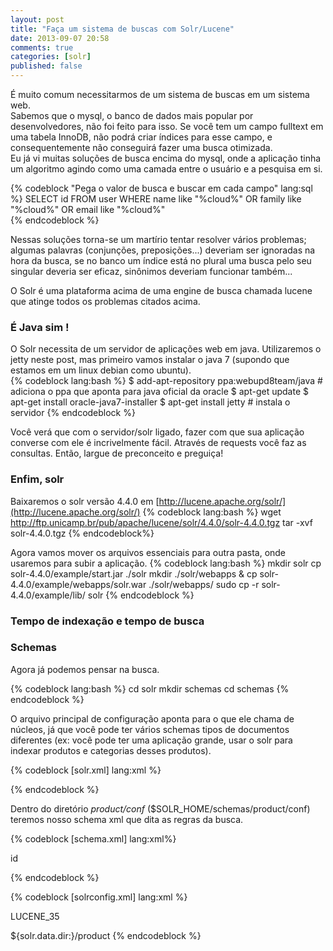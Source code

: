```yaml
---
layout: post
title: "Faça um sistema de buscas com Solr/Lucene"
date: 2013-09-07 20:58
comments: true
categories: [solr]
published: false
---
```


É muito comum necessitarmos de um sistema de buscas em um sistema web.  
Sabemos que o mysql, o banco de dados mais popular por desenvolvedores, não foi feito para isso. Se você tem um campo fulltext em uma tabela InnoDB, não podrá criar índices para esse campo, e consequentemente não conseguirá fazer uma busca otimizada.  
Eu já vi muitas soluções de busca encima do mysql, onde a aplicação tinha um algoritmo agindo como uma camada entre o usuário e a pesquisa em si. 

{% codeblock "Pega o valor de busca e buscar em cada campo" lang:sql %}
SELECT id FROM user WHERE name like "%cloud%" OR family like "%cloud%" OR email like "%cloud%"  
{% endcodeblock %}

Nessas soluções torna-se um martírio tentar resolver vários problemas; algumas palavras (conjunções, preposições...) deveriam ser ignoradas na hora da busca, se no banco um índice está no plural uma busca pelo seu singular deveria ser eficaz, sinônimos deveriam funcionar também...

O Solr é uma plataforma acima de uma engine de busca chamada lucene que atinge todos os problemas citados acima. 

### É Java sim !

O Solr necessita de um servidor de aplicações web em java. Utilizaremos o jetty neste post, mas primeiro vamos instalar o java 7 (supondo que estamos em um linux debian como ubuntu).  
{% codeblock  lang:bash %}
$ add-apt-repository ppa:webupd8team/java # adiciona o ppa que aponta para java oficial da oracle 
$ apt-get update
$ apt-get install oracle-java7-installer 
$ apt-get install jetty # instala o servidor 
{% endcodeblock %}

Você verá que com o servidor/solr ligado, fazer com que sua aplicação converse com ele é incrivelmente fácil. Através de requests você faz as consultas. Então, largue de preconceito e preguiça! 

### Enfim, solr 

Baixaremos o solr versão 4.4.0 em [http://lucene.apache.org/solr/](http://lucene.apache.org/solr/) 
{% codeblock  lang:bash %}
wget http://ftp.unicamp.br/pub/apache/lucene/solr/4.4.0/solr-4.4.0.tgz
tar -xvf solr-4.4.0.tgz
{% endcodeblock%}

Agora vamos mover os arquivos essenciais para outra pasta, onde usaremos para subir a aplicação. 
{% codeblock  lang:bash %}
mkdir solr 
cp solr-4.4.0/example/start.jar ./solr
mkdir ./solr/webapps & cp solr-4.4.0/example/webapps/solr.war ./solr/webapps/
sudo cp -r solr-4.4.0/example/lib/ solr
{% endcodeblock %}

### Tempo de indexação e tempo de busca

### Schemas

Agora já podemos pensar na busca. 

{% codeblock lang:bash %}
cd solr 
mkdir schemas
cd schemas 
{% endcodeblock %}

O arquivo principal de configuração aponta para o que ele chama de núcleos, já que você pode ter vários schemas tipos de documentos diferentes (ex: você pode ter uma aplicação grande, usar o solr para indexar produtos e categorias desses produtos). 

{% codeblock [solr.xml] lang:xml %}
<?xml version="1.0" encoding="UTF-8" ?>
<solr>
  <cores adminPath="/admin/cores">
    <core name="product" instanceDir="product" />
  </cores>
</solr>
{% endcodeblock %}

Dentro do diretório *product/conf* ($SOLR_HOME/schemas/product/conf) teremos nosso schema xml que dita as regras da busca. 

{% codeblock [schema.xml] lang:xml%}
<?xml version="1.0" encoding="UTF-8"?>

<schema name="Product" version="1.1">
  <!-- Definindo tipos que serão usados nos campos  -->
  <types>
    <fieldtype name="sortableInt"  class="solr.SortableIntField" />
    <fieldType name="double" class="solr.TrieDoubleField"  /> 
    <fieldType name="string" class="solr.TextField" />
    <fieldType name="text_general" class="solr.TextField" >
      <analyzer type="index">
         <tokenizer class="solr.StandardTokenizerFactory"/>
         <filter class="solr.EdgeNGramFilterFactory" minGramSize="2" maxGramSize="15" side="front"/>
         <filter class="solr.LowerCaseFilterFactory"/>
         <filter class="solr.BrazilianStemFilterFactory"/>
      </analyzer>
      <analyzer type="query">
        <tokenizer class="solr.StandardTokenizerFactory"/>
        <filter class="solr.LowerCaseFilterFactory"/>
        <filter class="solr.SynonymFilterFactory" synonyms="zocsynonyms.txt"/>
        <filter class="solr.BrazilianStemFilterFactory"/>
      </analyzer>
    </fieldType>
  </types>

  <!-- 
    Valores importantes para sua busca devem estar nos documentos do solr,
    podendo ser índices de busca ou não.
   -->
  <fields>
    <!-- Basic fields -->
    <field name="id" type="sortableInt" indexed="true"  stored="true" required="true" />
    <field name="name" type="text_general" indexed="true"  stored="true" required="true"/>
    <field name="slug" type="string" stored="true" />
    <field name="price" type="double" stored="true"/>    
    <field name="category" type="string" stored="true"/>
  </fields>

  <uniqueKey>id</uniqueKey>
  <solrQueryParser defaultOperator="AND"/><!-- long tails search more specific thing  -->

</schema>
{% endcodeblock %} 

{% codeblock [solrconfig.xml] lang:xml %}
<?xml version="1.0" encoding="UTF-8" ?>
<config>
  <luceneMatchVersion>LUCENE_35</luceneMatchVersion>
  <directoryFactory name="DirectoryFactory" class="${solr.directoryFactory:solr.StandardDirectoryFactory}"/>

  <updateHandler class="solr.DirectUpdateHandler2" />
  
  <requestHandler name="/select/" class="solr.SearchHandler" />
  <requestHandler name="/update" class="solr.XmlUpdateRequestHandler" />
  <requestHandler name="/admin" class="org.apache.solr.handler.admin.AdminHandlers" />

  <dataDir>${solr.data.dir:}/product</dataDir>
</config>
{% endcodeblock %}
